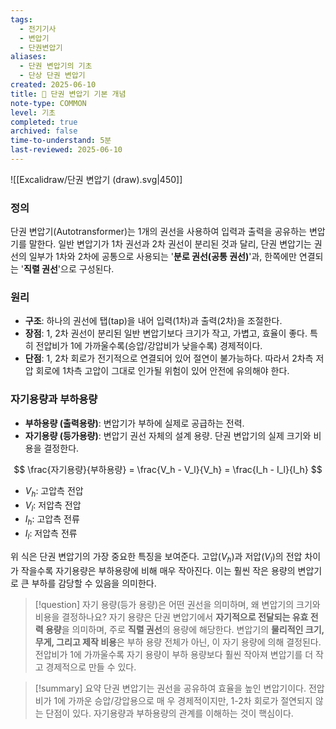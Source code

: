 ```yaml
---
tags:
  - 전기기사
  - 변압기
  - 단권변압기
aliases:
  - 단권 변압기의 기초
  - 단상 단권 변압기
created: 2025-06-10
title: 📝 단권 변압기 기본 개념
note-type: COMMON
level: 기초
completed: true
archived: false
time-to-understand: 5분
last-reviewed: 2025-06-10
---
```


![[Excalidraw/단권 변압기 (draw).svg|450]]
### 정의

단권 변압기(Autotransformer)는 1개의 권선을 사용하여 입력과 출력을 공유하는 변압기를 말한다. 일반 변압기가 1차 권선과 2차 권선이 분리된 것과 달리, 단권 변압기는 권선의 일부가 1차와 2차에 공통으로 사용되는 '**분로 권선(공통 권선)**'과, 한쪽에만 연결되는 '**직렬 권선**'으로 구성된다.

### 원리
- **구조**: 하나의 권선에 탭(tap)을 내어 입력(1차)과 출력(2차)을 조절한다.
- **장점**: 1, 2차 권선이 분리된 일반 변압기보다 크기가 작고, 가볍고, 효율이 좋다. 특히 전압비가 1에 가까울수록(승압/강압비가 낮을수록) 경제적이다.
- **단점**: 1, 2차 회로가 전기적으로 연결되어 있어 절연이 불가능하다. 따라서 2차측 저압 회로에 1차측 고압이 그대로 인가될 위험이 있어 안전에 유의해야 한다.

### 자기용량과 부하용량

- **부하용량 (출력용량)**: 변압기가 부하에 실제로 공급하는 전력.
- **자기용량 (등가용량)**: 변압기 권선 자체의 설계 용량. 단권 변압기의 실제 크기와 비용을 결정한다.

$$
\frac{자기용량}{부하용량} = \frac{V_h - V_l}{V_h} = \frac{I_h - I_l}{I_h}
$$
- $V_h$: 고압측 전압
- $V_l$: 저압측 전압
- $I_h$: 고압측 전류
- $I_l$: 저압측 전류

위 식은 단권 변압기의 가장 중요한 특징을 보여준다. 고압($V_h$)과 저압($V_l$)의 전압 차이가 작을수록 자기용량은 부하용량에 비해 매우 작아진다. 이는 훨씬 작은 용량의 변압기로 큰 부하를 감당할 수 있음을 의미한다.

>[!question] 자기 용량(등가 용량)은 어떤 권선을 의미하며, 왜 변압기의 크기와 비용을 결정하나요?
>자기 용량은 단권 변압기에서 **자기적으로 전달되는 유효 전력 용량**을 의미하며, 주로 **직렬 권선**의 용량에 해당한다. 변압기의 **물리적인 크기, 무게, 그리고 제작 비용**은 부하 용량 전체가 아닌, 이 자기 용량에 의해 결정된다. 전압비가 1에 가까울수록 자기 용량이 부하 용량보다 훨씬 작아져 변압기를 더 작고 경제적으로 만들 수 있다.

>[!summary] 요약
>단권 변압기는 권선을 공유하여 효율을 높인 변압기이다. 전압비가 1에 가까운 승압/강압용으로 매
>우 경제적이지만, 1-2차 회로가 절연되지 않는 단점이 있다. 자기용량과 부하용량의 관계를 이해하는 것이 핵심이다.